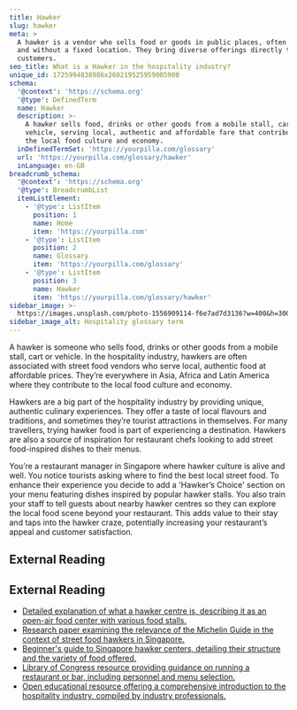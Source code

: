 ```yaml
---
title: Hawker
slug: hawker
meta: >
  A hawker is a vendor who sells food or goods in public places, often mobile
  and without a fixed location. They bring diverse offerings directly to
  customers.
seo_title: What is a Hawker in the hospitality industry?
unique_id: 1725994838986x260219525959005900
schema:
  '@context': 'https://schema.org'
  '@type': DefinedTerm
  name: Hawker
  description: >-
    A hawker sells food, drinks or other goods from a mobile stall, cart or
    vehicle, serving local, authentic and affordable fare that contributes to
    the local food culture and economy.
  inDefinedTermSet: 'https://yourpilla.com/glossary'
  url: 'https://yourpilla.com/glossary/hawker'
  inLanguage: en-GB
breadcrumb_schema:
  '@context': 'https://schema.org'
  '@type': BreadcrumbList
  itemListElement:
    - '@type': ListItem
      position: 1
      name: Home
      item: 'https://yourpilla.com'
    - '@type': ListItem
      position: 2
      name: Glossary
      item: 'https://yourpilla.com/glossary'
    - '@type': ListItem
      position: 3
      name: Hawker
      item: 'https://yourpilla.com/glossary/hawker'
sidebar_image: >-
  https://images.unsplash.com/photo-1556909114-f6e7ad7d3136?w=400&h=300&fit=crop&auto=format
sidebar_image_alt: Hospitality glossary term
---
```


A hawker is someone who sells food, drinks or other goods from a mobile stall, cart or vehicle. In the hospitality industry, hawkers are often associated with street food vendors who serve local, authentic food at affordable prices. They’re everywhere in Asia, Africa and Latin America where they contribute to the local food culture and economy.

Hawkers are a big part of the hospitality industry by providing unique, authentic culinary experiences. They offer a taste of local flavours and traditions, and sometimes they’re tourist attractions in themselves. For many travellers, trying hawker food is part of experiencing a destination. Hawkers are also a source of inspiration for restaurant chefs looking to add street food-inspired dishes to their menus.

You’re a restaurant manager in Singapore where hawker culture is alive and well. You notice tourists asking where to find the best local street food. To enhance their experience you decide to add a 'Hawker’s Choice' section on your menu featuring dishes inspired by popular hawker stalls. You also train your staff to tell guests about nearby hawker centres so they can explore the local food scene beyond your restaurant. This adds value to their stay and taps into the hawker craze, potentially increasing your restaurant’s appeal and customer satisfaction.

## External Reading



## External Reading

*   [Detailed explanation of what a hawker centre is, describing it as an open-air food center with various food stalls.](https://pos.toasttab.com/blog/glossary/what-is-a-hawker-centre?srsltid=AfmBOoqR8TnIf0_y-RB3OqJu8x4CZ72jWEXahO-gn8SoU5gb6QpnScjG)
*   [Research paper examining the relevance of the Michelin Guide in the context of street food hawkers in Singapore.](https://www.researchgate.net/publication/315758558_Street_food_hawkers_and_the_Michelin_Guide_in_Singapore)
*   [Beginner's guide to Singapore hawker centers, detailing their structure and the variety of food offered.](https://www.seriouseats.com/guide-to-singapore-hawker-center-street-food-where-to-eat)
*   [Library of Congress resource providing guidance on running a restaurant or bar, including personnel and menu selection.](https://guides.loc.gov/hospitality-restaurants-hotels/history/manuals)
*   [Open educational resource offering a comprehensive introduction to the hospitality industry, compiled by industry professionals.](https://asccc-oeri.org/open-educational-resources-and-hospitality-management/)
